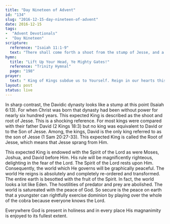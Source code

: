 ```yaml
---
title: "Day Nineteen of Advent"
id: "134"
slug: "2016-12-15-day-nineteen-of-advent"
date: 2016-12-15
tags:
-  "Advent Devotionals"
-  "Day Nineteen"
scripture:
  reference: "Isaiah 11:1-9"
  text: "There shall come forth a shoot from the stump of Jesse, and a branch from his roots shall bear fruit. And the Spirit of the Lord shall rest upon Him, the Spirit of wisdom and understanding, the Spirit of counsel and might, the Spirit of knowledge and the fear of the Lord. And his delight shall be in the fear of the Lord. He shall not judge... with righteousness he shall judge the poor, and decide with equity for the meek of the earth;... Righteousness shall be the belt of his waist... The wolf shall dwell with the lamb... and a little child shall lead them... The nursing child shall play over the hole of the cobra, and the weaned child shall put his hand on the adder’s den. In that day the root of Jesse, who shall stand as a signal for the peoples —of him shall the nations inquire, and his resting place shall be glorious...”"
hymn:
  title: "Lift Up Your Head, Ye Mighty Gates!"
  reference: "Trinity Hymnal"
  page: "198"
prayer:
  text: " King of Kings subdue us to Yourself. Reign in our hearts this Christmas. May the earth be full of the knowledge of Your rule, and may we be transformed by the peace which comes from Your Spirit. Amen."
layout: post
status: live
---
```


In sharp contrast, the Davidic dynasty looks like a stump at this point (Isaiah 6:13). For when Christ was born that dynasty had been without power for nearly six hundred years. This expected King is described as the shoot and root of Jesse. This is a shocking reference. For most kings were compared with their father David (2 Kings 18:3) but no king was equivalent to David or to the Son of Jesse. Among, the kings, David is the only king referred to as the son of Jesse (1 Sam 20:27-33). This expected King is called the Root of Jesse, which means that Jesse sprang from Him.

This expected King is endowed with the Spirit of the Lord as were Moses, Joshua, and David before Him. His rule will be magnificently righteous, delighting in the fear of the Lord. The Spirit of the Lord rests upon Him. Consequently, the world which He governs will be graphically peaceful. The world He reigns is absolutely and completely re-ordered and transformed. The entire earth is besotted with the fruit of the Spirit. In fact, the world looks a lot like Eden. The hostilities of predator and prey are abolished. The world is satureated with the peace of God. So secure is the peace on earth that a youngster can rightfully exercise dominion by playing over the whole of the cobra because everyone knows the Lord.

Everywhere God is present in holiness and in every place His magnanimity is enjoyed to its fullest extent.
